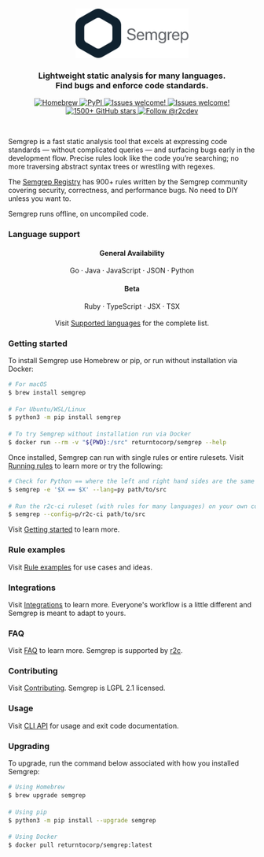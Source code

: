 <p align="center">
    <a href="https://semgrep.dev"><img src="semgrep.svg" height="100" alt="Semgrep logo"/></a>
</p>
<h3 align="center">
  Lightweight static analysis for many languages.
  </br>
  Find bugs and enforce code standards.
</h3>
<p align="center">
  <a href="https://formulae.brew.sh/formula/semgrep">
    <img src="https://img.shields.io/homebrew/v/semgrep?style=flat-square" alt="Homebrew" />
  </a>
  <a href="https://pypi.org/project/semgrep/">
    <img alt="PyPI" src="https://img.shields.io/pypi/v/semgrep?style=flat-square&color=blue">
  </a>
  <a href="https://r2c.dev/slack">
    <img src="https://img.shields.io/badge/slack-join-green?style=flat-square" alt="Issues welcome!" />
  </a>
  <a href="https://github.com/returntocorp/semgrep/issues/new/choose">
    <img src="https://img.shields.io/badge/issues-welcome-green?style=flat-square" alt="Issues welcome!" />
  </a>
  <a href="https://github.com/returntocorp/semgrep#readme">
    <img src="https://img.shields.io/github/stars/returntocorp/semgrep?label=GitHub%20Stars&style=flat-square" alt="1500+ GitHub stars" />
  </a>
  <a href="https://twitter.com/intent/follow?screen_name=r2cdev">
    <img src="https://img.shields.io/twitter/follow/r2cdev?label=Follow%20r2cdev&style=social&color=blue" alt="Follow @r2cdev" />
  </a>
</p>
</br>

Semgrep is a fast static analysis tool that excels at expressing code standards — without complicated queries — and surfacing bugs early in the development flow. Precise rules look like the code you’re searching; no more traversing abstract syntax trees or wrestling with regexes.

The [Semgrep Registry](https://semgrep.dev/explore) has 900+ rules written by the Semgrep community covering security, correctness, and performance bugs. No need to DIY unless you want to.

Semgrep runs offline, on uncompiled code.

### Language support


<h4 align="center">General Availability</h4>
<p align="center">
Go · Java · JavaScript · JSON · Python</br>
</p>
<h4 align="center">Beta</h4>
<p align="center">
Ruby · TypeScript · JSX · TSX</br></br>
Visit <a href="TODO">Supported languages</a> for the complete list.
</p>

### Getting started

To install Semgrep use Homebrew or pip, or run without installation via Docker:

```sh
# For macOS
$ brew install semgrep

# For Ubuntu/WSL/Linux
$ python3 -m pip install semgrep

# To try Semgrep without installation run via Docker
$ docker run --rm -v "${PWD}:/src" returntocorp/semgrep --help
```

Once installed, Semgrep can run with single rules or entire rulesets. Visit [Running rules](running-rules.md) to learn more or try the following:

```sh
# Check for Python == where the left and right hand sides are the same (often a bug)
$ semgrep -e '$X == $X' --lang=py path/to/src

# Run the r2c-ci ruleset (with rules for many languages) on your own code!
$ semgrep --config=p/r2c-ci path/to/src
```

Visit [Getting started](https://semgrep.dev/docs/getting-started/) to learn more.

### Rule examples

Visit [Rule examples](https://semgrep.dev/docs/writing-rules/rule-ideas/) for use cases and ideas.

### Integrations

Visit [Integrations](https://semgrep.dev/docs/integrations/) to learn more. Everyone's workflow is a little different and Semgrep is meant to adapt to yours. 

### FAQ

Visit [FAQ](https://semgrep.dev/docs/faq/) to learn more. Semgrep is supported by [r2c](https://r2c.dev).

### Contributing

Visit [Contributing](https://semgrep.dev/docs/contributing/). Semgrep is LGPL 2.1 licensed.

### Usage

Visit [CLI API](TODO) for usage and exit code documentation.

### Upgrading

To upgrade, run the command below associated with how you installed Semgrep:

```sh
# Using Homebrew
$ brew upgrade semgrep

# Using pip
$ python3 -m pip install --upgrade semgrep

# Using Docker
$ docker pull returntocorp/semgrep:latest
```

